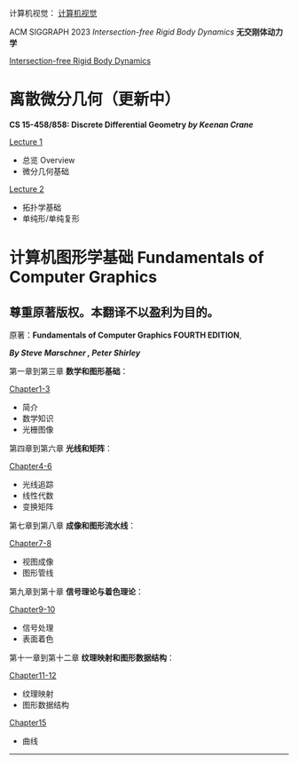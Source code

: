 计算机视觉：
[计算机视觉](CV/ComputerVision-YanliJi.md)

ACM SIGGRAPH 2023 _Intersection-free Rigid Body Dynamics_ **无交刚体动力学**

[Intersection-free Rigid Body Dynamics](./ComputerGraphics/Intsectn-freeRBdyDyn.html)


# 离散微分几何（更新中）

**CS 15-458/858: Discrete Differential Geometry *by Keenan Crane***

[Lecture 1](./ComputerGraphics/DDG-1.md)

- 总览 Overview
- 微分几何基础

[Lecture 2](./ComputerGraphics/DDG-2.md)

- 拓扑学基础
- 单纯形/单纯复形


# 计算机图形学基础 Fundamentals of Computer Graphics

## 尊重原著版权。本翻译不以盈利为目的。

原著：**Fundamentals of Computer Graphics FOURTH EDITION**,

**_By Steve Marschner , Peter Shirley_**

第一章到第三章 **数学和图形基础**：

[Chapter1-3](./ComputerGraphics/ComputerGraphics-1.md)

- 简介
- 数学知识
- 光栅图像

第四章到第六章 **光线和矩阵**：

[Chapter4-6](./ComputerGraphics/ComputerGraphics-2.md)

- 光线追踪
- 线性代数
- 变换矩阵

第七章到第八章 **成像和图形流水线**：

[Chapter7-8](./ComputerGraphics/ComputerGraphics-3.md)

- 视图成像
- 图形管线

第九章到第十章 **信号理论与着色理论**：

[Chapter9-10](./ComputerGraphics/ComputerGraphics-4.md)

- 信号处理
- 表面着色

第十一章到第十二章 **纹理映射和图形数据结构**：

[Chapter11-12](./ComputerGraphics/ComputerGraphics-5.md)

- 纹理映射
- 图形数据结构


[Chapter15](./ComputerGraphics/ComputerGraphics-6.md)

- 曲线

---
